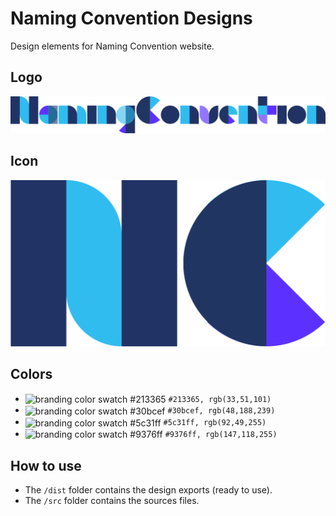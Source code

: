 # Naming Convention Designs

Design elements for Naming Convention website.

## Logo
![Logo](dist/logo.svg)

## Icon
![Icon](dist/icon.svg)

## Colors
- <img valign='middle' alt='branding color swatch #213365' src='https://placehold.it/50x50/213365/000000?text=_'/> `#213365, rgb(33,51,101)`
- <img valign='middle' alt='branding color swatch #30bcef' src='https://placehold.it/50x50/30bcef/000000?text=_'/> `#30bcef, rgb(48,188,239)`
- <img valign='middle' alt='branding color swatch #5c31ff' src='https://placehold.it/50x50/5c31ff/000000?text=_'/> `#5c31ff, rgb(92,49,255)`
- <img valign='middle' alt='branding color swatch #9376ff' src='https://placehold.it/50x50/9376ff/000000?text=_'/> `#9376ff, rgb(147,118,255)`

## How to use
* The `/dist` folder contains the design exports (ready to use).
* The `/src` folder contains the sources files.
